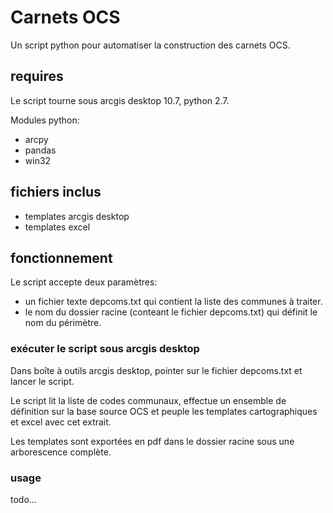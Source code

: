 # Carnets OCS

Un script python pour automatiser la construction des carnets OCS.

## requires

Le script tourne sous arcgis desktop 10.7, python 2.7.

Modules python:

- arcpy
- pandas
- win32

## fichiers inclus

- templates arcgis desktop
- templates excel

## fonctionnement

Le script accepte deux paramètres:

- un fichier texte depcoms.txt qui contient la liste des communes à traiter.
- le nom du dossier racine (conteant le fichier depcoms.txt) qui définit le nom du périmètre.

### exécuter le script sous arcgis desktop

Dans boîte à outils arcgis desktop, pointer sur le fichier depcoms.txt et lancer le script.

Le script lit la liste de codes communaux, effectue un ensemble de définition sur la base source OCS et peuple les templates cartographiques et excel avec cet extrait.

Les templates sont exportées en pdf dans le dossier racine sous une arborescence complète.

### usage

todo...
